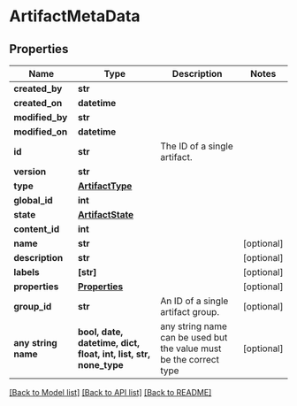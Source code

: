 # ArtifactMetaData


## Properties
Name | Type | Description | Notes
------------ | ------------- | ------------- | -------------
**created_by** | **str** |  | 
**created_on** | **datetime** |  | 
**modified_by** | **str** |  | 
**modified_on** | **datetime** |  | 
**id** | **str** | The ID of a single artifact. | 
**version** | **str** |  | 
**type** | [**ArtifactType**](ArtifactType.md) |  | 
**global_id** | **int** |  | 
**state** | [**ArtifactState**](ArtifactState.md) |  | 
**content_id** | **int** |  | 
**name** | **str** |  | [optional] 
**description** | **str** |  | [optional] 
**labels** | **[str]** |  | [optional] 
**properties** | [**Properties**](Properties.md) |  | [optional] 
**group_id** | **str** | An ID of a single artifact group. | [optional] 
**any string name** | **bool, date, datetime, dict, float, int, list, str, none_type** | any string name can be used but the value must be the correct type | [optional]

[[Back to Model list]](../README.md#documentation-for-models) [[Back to API list]](../README.md#documentation-for-api-endpoints) [[Back to README]](../README.md)


